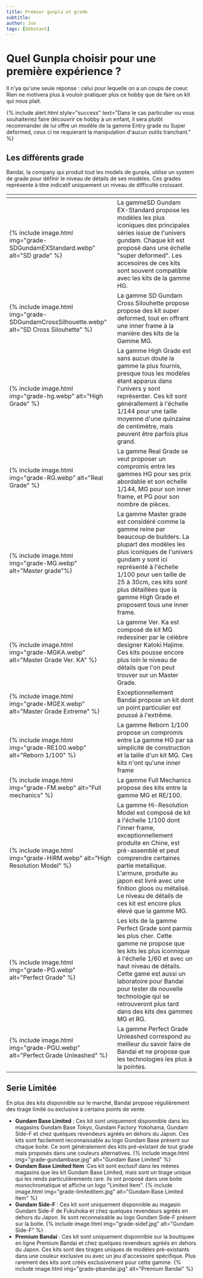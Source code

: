 ```yaml
---
title: Premier gunpla et grade
subtitle:
author: Jun
tags: [Débutant]
---
```


# Quel Gunpla choisir pour une première expérience ?

Il n'ya qu'une seule réponse : celui pour lequelle on a un coups de coeur. Rien ne motivera plus à vouloir pratiquer plus ce hobby que de faire un kit qui nous plait.

{% include alert.html style="success" text="Dans le cas particulier ou vous souhaiteriez faire découvrir ce hobby à un enfant, il sera plutôt recommander de lui offre un modèle de la gamme Entry grade ou Super deformed, ceux ci ne requierant la manipulation d'aucun outils tranchant." %}

## Les différents grade

Bandai, la company qui produit tout les models de gunpla, utilise un system de grade pour définir le niveau de détails de ses modèles. Ces grades représente à titre indicatif uniquement un niveau de difficulté croissant.

<table class="uk-table uk-table-divider">
    <thead>
        <tr>
            <th></th>
            <th></th>
        </tr>
    </thead>
    <tbody>
        <tr>
            <td>{% include image.html img="grade-SDGundamEXStandard.webp" alt="SD grade" %}
            </td>
            <td>
                La gammeSD Gundam EX-Standard propose les modèles les plus iconiques des principales séries issue de l'univers gundam. Chaque kit est proposé dans une échelle "super deformed". Les accesoires de ces kits sont souvent compatible avec les kits de la gamme HG.
            </td>
        </tr>
        <tr>
            <td>{% include image.html img="grade-SDGundamCrossSilhouette.webp" alt="SD Cross Silouhette" %}</td>
            <td>
                La gamme SD Gundam Cross Silouhette propose propose des kit super deformed, tout en offrant une inner frame à la manière des kits de la Gamme MG.
            </td>    
        </tr>
        <tr>
            <td>{% include image.html img="grade-hg.webp" alt="High Grade" %}</td>
            <td>
                La gamme High Grade est sans aucun doute la gamme la plus fournis, presque tous les modèles étant apparus dans l'univers y sont représenter. Ces kit sont générallement à l'échelle 1/144 pour une taille moyenne d'une quinzaine de centimètre, mais peuvent être parfois plus grand. 
            </td>
        </tr>
        <tr>
            <td>{% include image.html img="grade-RG.webp" alt="Real Grade" %}</td>
            <td>La gamme Real Grade se veut proposer un compromis entre les gammes HG pour ses prix abordable et son echelle 1/144, MG pour son inner frame, et PG pour son nombre de pièces.</td>
        </tr>
        <tr>
            <td>{% include image.html img="grade-MG.webp" alt="Master grade"%}</td>
            <td>
                La gamme Master grade est considéré comme la gamme reine par beaucoup de builders. La plupart des modèles les plus iconiques de l'univers gundam y sont ici représenté à l'échelle 1/100 pour uen taille de 25 à 30cm, ces kits sont plus détaillées que la gamme High Grade et proposent tous une inner frame.
            </td>
        </tr>
        <tr>
            <td>{% include image.html img="grade-MGKA.webp" alt="Master Grade Ver. KA" %}</td>
            <td>
                La gamme Ver. Ka est composé de kit MG redessiner par le célèbre designer Katoki Hajime. Ces kits pousse encore plus loin le niveau de détails que l'on peut trouver sur un Master Grade. 
            </td>
        </tr>
        <tr>
            <td>{% include image.html img="grade-MGEX.webp" alt="Master Grade Extreme" %}</td>
            <td>
                Exceptionnellement Bandai propose un kit dont un point particulier est poussé à l'extrême. 
            </td>
        </tr>
        <tr>
            <td>{% include image.html img="grade-RE100.webp" alt="Reborn 1/100" %}</td>
            <td>
                La gamme Reborn 1/100 propose un compromis entre La gamme HG par sa simplicité de construction et la taille d'un kit MG. Ces kits n'ont qu'une inner frame  
            </td>
        </tr>
        <tr>
            <td>{% include image.html img="grade-FM.webp" alt="Full mechanics" %}</td>
            <td>
                La gamme Full Mechanics propose des kits entre la gamme MG et RE/100.
            </td>
        </tr>
        <tr>
            <td>{% include image.html img="grade-HiRM.webp" alt="High Resolution Model" %}</td>
            <td>
                La gamme Hi-Resolution Model est composé de kit à l'échelle 1/100 dont l'inner frame, exceptionnellement produite en Chine, est pré-assemblé et peut comprendre certaines partie metallique. L'armure, produite au japon est livré avec une finition gloos ou métalisé. Le niveau de détails de ces kit est encore plus élevé que la gamme MG.
            </td>
        </tr>
        <tr>
            <td>{% include image.html img="grade-PG.webp" alt="Perfect Grade" %}</td>
            <td>
                Les kits de la gamme Perfect Grade sont parmis les plus cher. Cette gamme ne propose que les kits les plus iconnique à l'échelle 1/60 et avec un haut niveau de détails. Cette game est aussi un laboratoire pour Bandai pour tester de nouvelle technologie qui se retrouveront plus tard dans des kits des gammes MG et RG.
            </td>
        </tr>
        <tr>
            <td>{% include image.html img="grade-PGU.webp" alt="Perfect Grade Unleashed" %}</td>
            <td>
                La gamme Perfect Grade Unleashed correspond au meilleur du savoir faire de Bandai et ne propose que les technologies les plus à la pointes.
            </td>
        </tr>
    </tbody>
</table>

## Serie Limitée

En plus des kits disponnible sur le marché, Bandai propose régulièrement des tirage limité ou exclusive à certains points de vente.

- **Gundam Base Limited** : Ces kit sont uniquement disponnible dans les magasins Gundam Base Tokyo, Gundam Factory Yokohama, Gundam Side-F et chez quelques revendeurs agréés en dehors du Japon. Ces kits sont facilement reconnaissable au logo Gundam Base présent sur chaque boite. Ce sont généralement des kits pré-existant de tout grade mais proposés dans une couleurs alternatives.
  {% include image.html img="grade-gundambase.jpg" alt="Gundam Base Limited" %}
- **Gundam Base Limited Item** :Ces kit sont exclusif dans les mêmes magasins que les kit Gundam Base Limited, mais sont un tirage unique qui les rends particulièrements rare. Ils ont proposé dans une boite monochromatique et affiche un logo "Limited Item".
  {% include image.html img="grade-limiteditem.jpg" alt="Gundam Base Limited Item" %}
- **Gundam Side-F** : Ces kit sont uniquement disponnible au magasin Gundam Side-F de Fukuhoka et chez quelques revendeurs agréés en dehors du Japon. Ils sont reconnaisable au logo Gundam Side-F présent sur la boite.
  {% include image.html img="grade-sidef.jpg" alt="Gundam Side-F" %}
- **Premium Bandai** : Ces kit sont uniquement disponnible sur la boutiquee en ligne Premium Bandai et chez quelques revendeurs agréés en dehors du Japon. Ces kits sont des tirages uniques de modèles pré-existants dans une couleur exclusive ou avec un jeu d'accessoire spécifique. Plus rarement des kits sont créés exclusivement pour cette gamme.
  {% include image.html img="grade-pbandai.jpg" alt="Premium Bandai" %}
